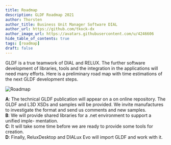 ```yaml
---
title: Roadmap
description: GLDF Roadmap 2021
author: Thorsten
author_title: Business Unit Manager Software DIAL
author_url: https://github.com/tkock-dx
author_image_url: https://avatars.githubusercontent.com/u/4246606
hide_table_of_contents: true
tags: [roadmap]
draft: false
---
```


GLDF is a true teamwork of DIAL and RELUX. The further software development of libraries,
tools and the integration in the applications will need many efforts. Here is a preliminary
road map with time estimations of the next GLDF development steps.

<!--truncate-->

![Roadmap](https://i.imgur.com/PCvJteF.png)

**A**: The technical GLDF publication will appear on a on online repository. The GLDF and
L3D XSDs and samples will be provided. We invite manufactures to investigate the
format and send us comments and new samples.  
**B**: We will provide shared libraries for a .net environment to support a unified imple-
mentation.  
**C**: It will take some time before we are ready to provide some tools for creation.  
**D**: Finally, ReluxDesktop and DIALux Evo will import GLDF and work with it.
